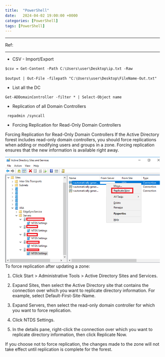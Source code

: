 ```yaml
---
title:  "PowerShell"
date:   2024-04-02 19:00:00 +0000
categories: [PowerShell]
tags: [PowerShell]
---
```





---
Ref: 

---

- CSV - Import/Export

```
$csv = Get-Content -Path C:\Users\user\Desktop\ip.txt -Raw

$output | Out-File -filepath "C:\Users\user\Desktop\FileName-Out.txt"
```

- List all the DC
```
Get-ADDomainController -filter * | Select-Object name
```

- Replication of all Domain Controllers
```
 repadmin /syncall
```
- Forcing Replication for Read-Only Domain Controllers

Forcing Replication for Read-Only Domain Controllers
If the Active Directory forest includes read-only domain controllers, you should force replications when adding or modifying users and groups in a zone. Forcing replication ensures that the new information is available right away.

![img](/assets/img/ps01.png)
To force replication after updating a zone:

1. Click Start > Administrative Tools > Active Directory Sites and Services.

2. Expand Sites, then select the Active Directory site that contains the connection over which you want to replicate directory information.
For example, select Default-First-Site-Name.

3. Expand Servers, then select the read-only domain controller for which you want to force replication.

4. Click NTDS Settings.

5. In the details pane, right-click the connection over which you want to replicate directory information, then click Replicate Now.

If you choose not to force replication, the changes made to the zone will not take effect until replication is complete for the forest.

